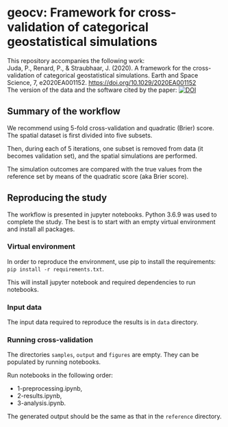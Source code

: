 # geocv: Framework for cross-validation of categorical geostatistical simulations

This repository accompanies the following work:  
Juda, P., Renard, P., & Straubhaar, J. (2020). A framework for the cross-validation of categorical geostatistical simulations. Earth and Space Science, 7, e2020EA001152. https://doi.org/10.1029/2020EA001152  
The version of the data and the software cited by the paper: [![DOI](https://zenodo.org/badge/240537037.svg)](https://zenodo.org/badge/latestdoi/240537037)

## Summary of the workflow

We recommend using 5-fold cross-validation and quadratic (Brier) score.
The spatial dataset is first divided into five subsets.


Then, during each of 5 iterations, one subset is removed from data (it becomes validation set),
and the spatial simulations are performed.

The simulation outcomes are compared with the true values from the reference set
by means of the quadratic score (aka Brier score).

## Reproducing the study
The workflow is presented in jupyter notebooks.
Python 3.6.9 was used to complete the study.
The best is to start with an empty virtual environment
and install all packages.

### Virtual environment
In order to reproduce the environment, 
use pip to install the requirements: `pip install -r requirements.txt`.

This will install jupyter notebook and required dependencies to run notebooks.

### Input data
The input data required to reproduce the results is in `data` directory.

### Running cross-validation
The directories `samples`, `output` and `figures` are empty. They can be populated by running notebooks.

Run notebooks in the following order:
- 1-preprocessing.ipynb,
- 2-results.ipynb,
- 3-analysis.ipynb.

The generated output should be the same as that in the `reference` directory.
